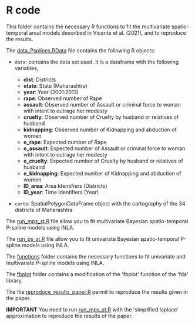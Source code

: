 # R code

This folder contains the necessary R functions to fit the multivariate spatio-temporal areal models described in Vicente et al. (2021), and to reproduce the results.

The [data_Psplines.RData](https://github.com/spatialstatisticsupna/Multivariate_spatio_temporal_P_spline/blob/master/R/data_Psplines.RData) file contains the following R objects:

- ```data```: contains the data set used. It is a dataframe with the following variables,
	- **dist**: Districts
	- **state**: State (Maharashtra)
	- **year**: Year (2001:2013)
	- **rape**: Observed number of Rape
	- **assault**: Observed number of Assault or criminal force to woman with intent to outrage her modesty
	- **cruelty**: Observed number of Cruelty by husband or relatives of husband
	- **kidnapping**: Observed number of Kidnapping and abduction of women
	- **e_rape**: Expected number of Rape
	- **e_assault**: Expected number of Assault or criminal force to woman with intent to outrage her modesty
	- **e_cruelty**: Expected number of Cruelty by husband or relatives of husband
	- **e_kidnapping**: Expected number of Kidnapping and abduction of women
	- **ID_area**: Area Identifiers (Districts)
	- **ID_year**: Time Identifiers (Year)


- ```carto```: SpatialPolygonDataFrame object with the cartography of the 34 districts of Maharashtra


The [run_mps_st.R](https://github.com/spatialstatisticsupna/Multivariate_spatio_temporal_P_spline/blob/master/R/run_mps_st.R) file allow you to fit multivariate Bayesian spatio-temporal P-spline models using INLA.

The [run_ps_st.R](https://github.com/spatialstatisticsupna/Multivariate_spatio_temporal_P_spline/blob/master/R/run_ps_st.R) file allow you to fit univariate Bayesian spatio-temporal P-spline models using INLA.


The [functions](https://github.com/spatialstatisticsupna/Multivariate_spatio_temporal_P_spline/blob/master/R/functions) folder contains the necessary functions to fit univariate and multivariate P-spline models using INLA.

The [fbplot](https://github.com/spatialstatisticsupna/Multivariate_spatio_temporal_P_spline/blob/master/R/fbplot) folder contains a modification of the 'fbplot' function of the 'fda' library.


The file [reproduce_results_paper.R](https://github.com/spatialstatisticsupna/Multivariate_spatio_temporal_P_spline/blob/master/R/reproduce_results_paper.R) permit to reproduce the results given in the paper.

**IMPORTANT** 
You need to run [run_mps_st.R](https://github.com/spatialstatisticsupna/Multivariate_spatio_temporal_P_spline/blob/master/R/run_mps_st.R) with the 'simplified.laplace' approximation to reproduce the results of the paper.